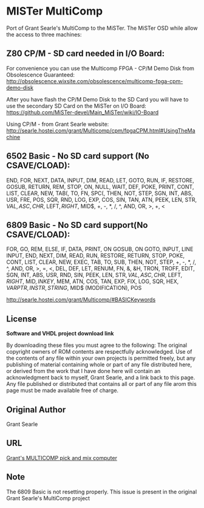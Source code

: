 MISTer MultiComp 
================

Port of Grant Searle's MultiComp to the MiSTer. 
The MiSTer OSD while allow the access to three machines:

## Z80 CP/M - SD card needed in I/O Board: 
For convenience you can use the Multicomp FPGA - CP/M Demo Disk from Obsolescence Guaranteed:
http://obsolescence.wixsite.com/obsolescence/multicomp-fpga-cpm-demo-disk

After you have flash the CP/M Demo Disk to the SD Card you will have to use the secondary SD Card on the MiSTer on I/O Board:
https://github.com/MiSTer-devel/Main_MiSTer/wiki/IO-Board

Using CP/M - from Grant Searle website:
http://searle.hostei.com/grant/Multicomp/cpm/fpgaCPM.html#UsingTheMachine

## 6502 Basic - No SD card support (No CSAVE/CLOAD):
END, FOR, NEXT, DATA, INPUT, DIM, READ, LET, GOTO, RUN, IF, RESTORE, GOSUB, RETURN, REM, STOP, ON, NULL, WAIT, DEF, POKE, PRINT,
CONT, LIST, CLEAR, NEW, TAB(, TO, FN, SPC(, THEN, NOT, STEP, SGN, INT, ABS, USR, FRE, POS, SQR, RND, LOG, EXP, COS, SIN, TAN, ATN,
PEEK, LEN, STR$, VAL, ASC, CHR$, LEFT$, RIGHT$, MID$, +, -, *, /, ^, AND, OR, >, +, <

## 6809 Basic - No SD card support(No CSAVE/CLOAD):
FOR, GO, REM, ELSE, IF, DATA, PRINT, ON GOSUB, ON GOTO, INPUT, LINE INPUT, END, NEXT, DIM, READ, RUN, RESTORE, RETURN, STOP, POKE,
CONT, LIST, CLEAR, NEW, EXEC, TAB, TO, SUB, THEN, NOT, STEP, +, -, *, /, ^, AND, OR, >, =, <, DEL, DEF, LET, RENUM, FN, &, &H, TRON,
TROFF, EDIT, SGN, INT, ABS, USR, RND, SIN, PEEK, LEN, STR$, VAL, ASC, CHR$, LEFT$, RIGHT$, MID$, INKEY$, MEM, ATN, COS, TAN, EXP, FIX,
LOG, SQR, HEX$, VARPTR, INSTR, STRING$, MID$ (MODIFICATION), POS

http://searle.hostei.com/grant/Multicomp/#BASICKeywords

## License

__Software and VHDL project download link__

By downloading these files you must agree to the following: The original
copyright owners of ROM contents are respectfully acknowledged.  Use of the
contents of any file within your own projects is permitted freely, but any
publishing of material containing whole or part of any file distributed
here, or derived from the work that I have done here will contain an
acknowledgment back to myself, Grant Searle, and a link back to this page.
Any file published or distributed that contains all or part of any file
arom this page must be made available free of charge.

## Original Author
Grant Searle

## URL
[Grant's MULTICOMP pick and mix computer](http://searle.hostei.com/grant/Multicomp/index.html)

## Note
The 6809 Basic is not resetting  properly. This issue is present in the original Grant Searle's MultiComp project
